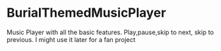 # BurialThemedMusicPlayer
Music Player with all the basic features. Play,pause,skip to next, skip to previous. I might use it later for a fan project
